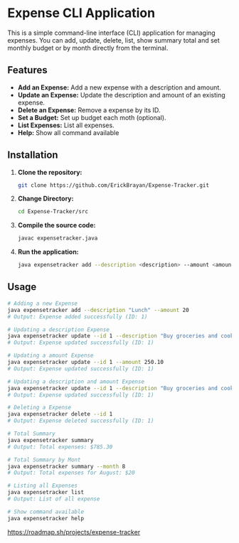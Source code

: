 # Expense CLI Application
This is a simple command-line interface (CLI) application for managing expenses. You can add, update, delete, list, show summary total and set monthly budget or by month directly from the terminal.

## Features

- **Add an Expense:** Add a new expense with a description and amount.
- **Update an Expense:** Update the description and amount of an existing expense.
- **Delete an Expense:** Remove a expense by its ID.
- **Set a Budget:** Set up budget each moth (optional).
- **List Expenses:** List all expenses.
- **Help:** Show all command available

## Installation

1. **Clone the repository:**
   ```bash
   git clone https://github.com/ErickBrayan/Expense-Tracker.git

2. **Change Directory:**
   ```bash
   cd Expense-Tracker/src

3. **Compile the source code:**
    ```bash
   javac expensetracker.java
4. **Run the application:**
    ```bash
   java expensetracker add --description <description> --amount <amount>
   ```

## Usage
```bash
# Adding a new Expense
java expensetracker add --description "Lunch" --amount 20
# Output: Expense added successfully (ID: 1)

# Updating a description Expense
java expensetracker update --id 1 --description "Buy groceries and cook dinner"
# Output: Expense updated successfully (ID: 1)

# Updating a amount Expense
java expensetracker update --id 1 --amount 250.10
# Output: Expense updated successfully (ID: 1)

# Updating a description and amount Expense
java expensetracker update --id 1 --description "Buy groceries and cook dinner" --amount 450.50
# Output: Expense updated successfully (ID: 1)

# Deleting a Expense
java expensetracker delete --id 1
# Output: Expense deleted successfully (ID: 1)

# Total Summary
java expensetracker summary
# Output: Total expenses: $785.30

# Total Summary by Mont
java expensetracker summary --month 8
# Output: Total expenses for August: $20

# Listing all Expenses
java expensetracker list
# Output: List of all expense

# Show command available
java expensetracker help
```

https://roadmap.sh/projects/expense-tracker
